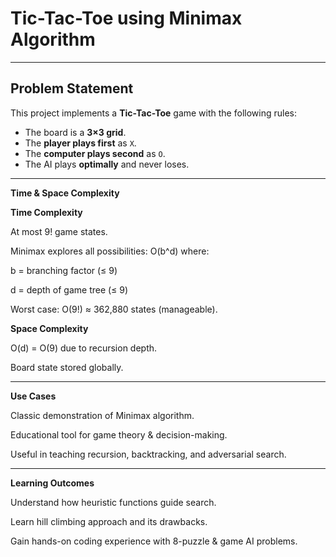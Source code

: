 #  Tic-Tac-Toe using Minimax Algorithm  

---

## Problem Statement  
This project implements a **Tic-Tac-Toe** game with the following rules:  
- The board is a **3×3 grid**.  
- The **player plays first** as `X`.  
- The **computer plays second** as `O`.  
- The AI plays **optimally** and never loses.  

---

**Time & Space Complexity**

**Time Complexity**

At most 9! game states.

Minimax explores all possibilities: O(b^d) where:

b = branching factor (≤ 9)

d = depth of game tree (≤ 9)

Worst case: O(9!) ≈ 362,880 states (manageable).

**Space Complexity**

O(d) = O(9) due to recursion depth.

Board state stored globally.

---

**Use Cases**

Classic demonstration of Minimax algorithm.

Educational tool for game theory & decision-making.

Useful in teaching recursion, backtracking, and adversarial search.

---

**Learning Outcomes**

Understand how heuristic functions guide search.

Learn hill climbing approach and its drawbacks.

Gain hands-on coding experience with 8-puzzle & game AI problems.
